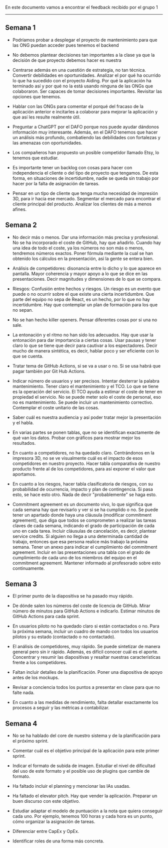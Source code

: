 En este documento vamos a encontrar el feedback recibido por el grupo 1
****
## Semana 1
+ Podríamos probar a desplegar el proyecto de mantenimiento para que las ONG puedan acceder pues tenemos el backend

+ No debemos plantear decisiones tan importantes a la clase ya que la decisión de que proyecto debemos hacer es nuestra

+ Centrarse además en una cuestión de estrategia, no tan técnica. Convertir debilidades en oportunidades. Analizar el por qué ha ocurrido lo que ha sucedido con el proyecto Aiding. Por qué la aplicación ha terminado así y por qué no la está usando ninguna de las ONGs que colaboraron. Ser capaces de tomar decisiones importantes. Revisitar las opciones que tenemos.

+ Hablar con las ONGs para comentar el porqué del fracaso de la aplicación anterior e incitarles a colaborar para mejorar la aplicación y que así les resulte realmente útil.

+ Preguntar a ChatGPT por el DAFO porque nos puede ayudar dándonos información muy interesante. Además, en el DAFO tenemos que hacer un análisis más profundo, combatiendo las debilidades con fortalezas y las amenazas con oportunidades.

+ Los compañeros han propuesto un posible competidor llamado Etsy, lo tenemos que estudiar.

+ Es importante tener un backlog con cosas para hacer con independencia el cliente o del tipo de proyecto que tengamos. De esta forma, en situaciones de incertidumbre, nadie se queda sin trabajo por hacer por la falta de asignación de tareas.

+ Pensar en un tipo de cliente que tenga mucha necesidad de impresión 3D, para ir hacia ese mercado. Segmentar el mercado para encontrar el cliente principal del producto. Analizar los clientes de más a menos afines.

## Semana 2

+ No decir más o menos. Dar una información más precisa y profesional. No se ha incorporado el coste de GitHub, hay que añadirlo. Cuando hay una idea de todo el coste, ya los números no son más o menos, tendremos números exactos. Poner fórmula mediante la cual se han obtenido los cálculos en la presentación, así la gente se entera bien.

+ Análisis de competidores: disonancia entre lo dicho y lo que aparece en pantalla. Mayor coherencia y mayor apoyo a lo que se dice en las presentaciones. Decir magnitudes y dimensiones de lo que se compara.

+ Riesgos: Confusión entre hechos y riesgos. Un riesgo es un evento que puede o no ocurrir sobre el que existe una cierta incertidumbre. Que parte del equipo no sepa de React, es un hecho, por lo que no hay incertidumbre. Hay que contemplar un plan de formación para los que no sepan. 

+ No se han hecho killer openers. Pensar diferentes cosas por si una no sale.

+ La entonación y el ritmo no han sido los adecuados. Hay que usar la entonación para dar importancia a ciertas cosas. Usar pausas y tener claro lo que se tiene que decir para cautivar a los espectadores. Decir mucho de manera sintética, es decir, hablar poco y ser eficiente con lo que se cuenta.

+ Tratar tema de GitHub Actions, si se va a usar o no. Si se usa habrá que pagar también por Git Hub Actions.

+ Indicar número de usuarios y ser precisos. Intentar desterrar la palabra mantenimiento. Tener claro el mantenimiento y el TCO. Lo que se tiene es la operación del servicio. El TCO ayuda a estimar el coste de tener en propiedad el servicio. No se puede meter solo el coste de personal, eso no es mantenimiento. Se puede incluir un mantenimiento correctivo. Contemplar el coste unitario de las cosas.

+ Saber cuál es nuestra audiencia y así poder tratar mejor la presentación y el habla.

+ En varias partes se ponen tablas, que no se identifican exactamente de qué van los datos. Probar con gráficos para mostrar mejor los resultados.

+ En cuanto a competidores, no ha quedado claro. Centrándonos en la impresora 3D, no se ve visualmente cuál es el impacto de esos competidores en nuestro proyecto. Hacer tabla comparativa de nuestro producto frente al de los competidores, para así exponer el valor que aportamos.

+ En cuanto a los riesgos, hacer tabla clasificatoria de riesgos, con su probabilidad de ocurrencia, impacto y plan de contingencia. Si pasa esto, se hace esto otro. Nada de decir "probablemente" se haga esto.

+ Commitment agreement es un documento vivo, lo que significa que cada semana hay que revisarlo y ver si se ha cumplido o no. Se puede tener un apartado donde haya una cláusula (modificar commitment agreement), que diga que todos se comprometen a realizar las tareas claves de cada semana, indicando el grado de participación de cada uno en cada tarea. Incluir cláusulas de cancelación, es decir, plantear service credits. Si alguien no llega a una determinada cantidad de trabajo, entonces que esa persona realice más trabajo la próxima semana. Tener un anexo para indicar el cumplimiento del commitment agreement. Incluir en las presentaciones una tabla con el grado de cumplimiento de cada uno de los miembros del equipo en el commitment agreement. Mantener informado al profesorado sobre esto continuamente.

## Semana 3

+ El primer punto de la diapositiva se ha pasado muy rápido.

+ De dónde salen los números del coste de licencia de GitHub. Mirar número de minutos para GitHub Actions e indicarlo. Estimar minutos de GitHub Actions para cada sprint.

+ En usuarios piloto no ha quedado claro si están contactados o no. Para la próxima semana, incluir un cuadro de mando con todos los usuarios pilotos y su estado (contactado o no contactado).

+ El análisis de competidores, muy rápido. Se puede sintetizar de manera general pero sin ir rápido. Además, es difícil conocer cuál es el aporte. Concentrar y resumir las diapositivas y resaltar nuestras características frente a los competidores.

+ Faltan incluir detalles de la planificación. Poner una diapositiva de apoyo antes de los mockups.

+ Revisar a conciencia todos los puntos a presentar en clase para que no falte nada.

+ En cuanto a las medidas de rendimiento, falta detallar exactamente los procesos a seguir y las métricas a contabilizar.

## Semana 4

+ No se ha hablado del core de nuestro sistema y de la planificación para el próximo sprint.

+ Comentar cuál es el objetivo principal de la aplicación para este primer sprint.

+ Indicar el formato de subida de imagen. Estudiar el nivel de dificultad del uso de este formato y el posible uso de plugins que cambie de formato.

+ Ha faltado incluir el planning y mencionar las IAs usadas.

+ Ha faltado el elevator pitch. Hay que vender la aplicación. Preparar un buen discurso con este objetivo.

+ Estudiar adaptar el modelo de puntuación a la nota que quiera conseguir cada uno. Por ejemplo, tenemos 100 horas y cada hora es un punto, cómo organizar la asignación de tareas.

+ Diferenciar entre CapEx y OpEx.

+ Identificar roles de una forma más concreta.